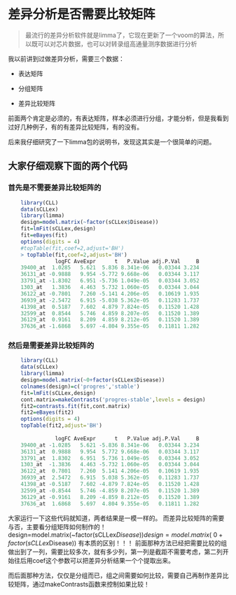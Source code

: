# 差异分析是否需要比较矩阵

>  最流行的差异分析软件就是limma了，它现在更新了一个voom的算法，所以既可以对芯片数据，也可以对转录组高通量测序数据进行分析

我以前讲到过做差异分析，需要三个数据：

  * 表达矩阵
  
  * 分组矩阵
  
  * 差异比较矩阵

前面两个肯定是必须的，有表达矩阵，样本必须进行分组，才能分析，但是我看到过好几种例子，有的有差异比较矩阵，有的没有。

后来我仔细研究了一下limma包的说明书，发现这其实是一个很简单的问题。

## 大家仔细观察下面的两个代码

### 首先是不需要差异比较矩阵的

```R
    library(CLL)
    data(sCLLex)
    library(limma)
    design=model.matrix(~factor(sCLLex$Disease))
    fit=lmFit(sCLLex,design)
    fit=eBayes(fit)
    options(digits = 4)
    #topTable(fit,coef=2,adjust='BH') 
    > topTable(fit,coef=2,adjust='BH')
               logFC AveExpr      t   P.Value adj.P.Val     B
    39400_at  1.0285   5.621  5.836 8.341e-06   0.03344 3.234
    36131_at -0.9888   9.954 -5.772 9.668e-06   0.03344 3.117
    33791_at -1.8302   6.951 -5.736 1.049e-05   0.03344 3.052
    1303_at   1.3836   4.463  5.732 1.060e-05   0.03344 3.044
    36122_at -0.7801   7.260 -5.141 4.206e-05   0.10619 1.935
    36939_at -2.5472   6.915 -5.038 5.362e-05   0.11283 1.737
    41398_at  0.5187   7.602  4.879 7.824e-05   0.11520 1.428
    32599_at  0.8544   5.746  4.859 8.207e-05   0.11520 1.389
    36129_at  0.9161   8.209  4.859 8.212e-05   0.11520 1.389
    37636_at -1.6868   5.697 -4.804 9.355e-05   0.11811 1.282

```

### 然后是需要差异比较矩阵的

```R
    library(CLL)
    data(sCLLex)
    library(limma)
    design=model.matrix(~0+factor(sCLLex$Disease))
    colnames(design)=c('progres','stable')
    fit=lmFit(sCLLex,design)
    cont.matrix=makeContrasts('progres-stable',levels = design)
    fit2=contrasts.fit(fit,cont.matrix)
    fit2=eBayes(fit2)
    options(digits = 4)
    topTable(fit2,adjust='BH')
     
               logFC AveExpr      t   P.Value adj.P.Val     B
    39400_at -1.0285   5.621 -5.836 8.341e-06   0.03344 3.234
    36131_at  0.9888   9.954  5.772 9.668e-06   0.03344 3.117
    33791_at  1.8302   6.951  5.736 1.049e-05   0.03344 3.052
    1303_at  -1.3836   4.463 -5.732 1.060e-05   0.03344 3.044
    36122_at  0.7801   7.260  5.141 4.206e-05   0.10619 1.935
    36939_at  2.5472   6.915  5.038 5.362e-05   0.11283 1.737
    41398_at -0.5187   7.602 -4.879 7.824e-05   0.11520 1.428
    32599_at -0.8544   5.746 -4.859 8.207e-05   0.11520 1.389
    36129_at -0.9161   8.209 -4.859 8.212e-05   0.11520 1.389
    37636_at  1.6868   5.697  4.804 9.355e-05   0.11811 1.282
```

大家运行一下这些代码就知道，两者结果是一模一样的。
而差异比较矩阵的需要与否，主要看分组矩阵如何制作的！
design=model.matrix(~factor(sCLLex$Disease))
design=model.matrix(~0+factor(sCLLex$Disease))
有本质的区别！！！
前面那种方法已经把需要比较的组做出到了一列，需要比较多次，就有多少列，第一列是截距不需要考虑，第二列开始往后用coef这个参数可以把差异分析结果一个个提取出来。

而后面那种方法，仅仅是分组而已，组之间需要如何比较，需要自己再制作差异比较矩阵，通过makeContrasts函数来控制如果比较！

